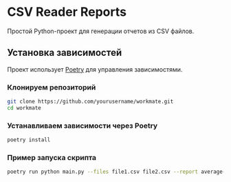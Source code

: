 # CSV Reader Reports

Простой Python-проект для генерации отчетов из CSV файлов.  

## Установка зависимостей

Проект использует [Poetry](https://python-poetry.org/) для управления зависимостями.

### Клонируем репозиторий
```bash
git clone https://github.com/yourusername/workmate.git
cd workmate
```

### Устанавливаем зависимости через Poetry
```bash
poetry install
```

### Пример запуска скрипта
```bash
poetry run python main.py --files file1.csv file2.csv --report average-rating
```